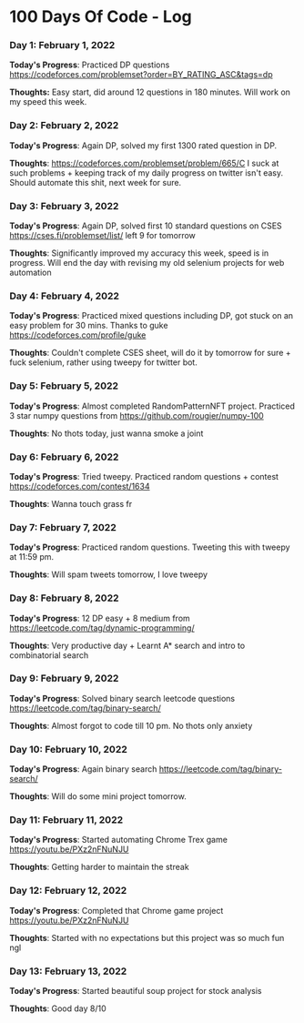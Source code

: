 # 100 Days Of Code - Log

### Day 1: February 1, 2022

**Today's Progress**: Practiced DP questions https://codeforces.com/problemset?order=BY_RATING_ASC&tags=dp

**Thoughts:** Easy start, did around 12 questions in 180 minutes. Will work on my speed this week.

### Day 2: February 2, 2022

**Today's Progress**: Again DP, solved my first 1300 rated question in DP. 

**Thoughts**: https://codeforces.com/problemset/problem/665/C I suck at such problems + keeping track of my daily progress on twitter isn't easy. Should automate this shit, next week for sure. 

### Day 3: February 3, 2022

**Today's Progress**: Again DP, solved first 10 standard questions on CSES https://cses.fi/problemset/list/ left 9 for tomorrow

**Thoughts**: Significantly improved my accuracy this week, speed is in progress. Will end the day with revising my old selenium projects for web automation 

### Day 4: February 4, 2022

**Today's Progress**: Practiced mixed questions including DP, got stuck on an easy problem for 30 mins. Thanks to guke https://codeforces.com/profile/guke

**Thoughts**: Couldn't complete CSES sheet, will do it by tomorrow for sure + fuck selenium, rather using tweepy for twitter bot. 

### Day 5: February 5, 2022

**Today's Progress**: Almost completed RandomPatternNFT project. Practiced 3 star numpy questions from https://github.com/rougier/numpy-100

**Thoughts**: No thots today, just wanna smoke a joint

### Day 6: February 6, 2022

**Today's Progress**: Tried tweepy. Practiced random questions + contest https://codeforces.com/contest/1634

**Thoughts**: Wanna touch grass fr

### Day 7: February 7, 2022

**Today's Progress**: Practiced random questions. Tweeting this with tweepy at 11:59 pm.

**Thoughts**: Will spam tweets tomorrow, I love tweepy 

### Day 8: February 8, 2022

**Today's Progress**: 12 DP easy + 8 medium from https://leetcode.com/tag/dynamic-programming/

**Thoughts**: Very productive day + Learnt A* search and intro to combinatorial search

### Day 9: February 9, 2022

**Today's Progress**: Solved binary search leetcode questions https://leetcode.com/tag/binary-search/

**Thoughts**: Almost forgot to code till 10 pm. No thots only anxiety

### Day 10: February 10, 2022

**Today's Progress**: Again binary search https://leetcode.com/tag/binary-search/

**Thoughts**: Will do some mini project tomorrow.

### Day 11: February 11, 2022

**Today's Progress**: Started automating Chrome Trex game https://youtu.be/PXz2nFNuNJU

**Thoughts**: Getting harder to maintain the streak

### Day 12: February 12, 2022

**Today's Progress**: Completed that Chrome game project https://youtu.be/PXz2nFNuNJU

**Thoughts**: Started with no expectations but this project was so much fun ngl

### Day 13: February 13, 2022

**Today's Progress**: Started beautiful soup project for stock analysis

**Thoughts**: Good day 8/10 

